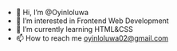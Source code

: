 - 👋 Hi, I’m @Oyinloluwa
- 👀 I’m interested in Frontend Web Development
- 🌱 I’m currently learning HTML&CSS
- 📫 How to reach me oyinloluwa02@gmail.com

<!---
Oyinloluwa02/Oyinloluwa02 is a ✨ special ✨ repository because its `README.md` (this file) appears on your GitHub profile.
You can click the Preview link to take a look at your changes.
--->
